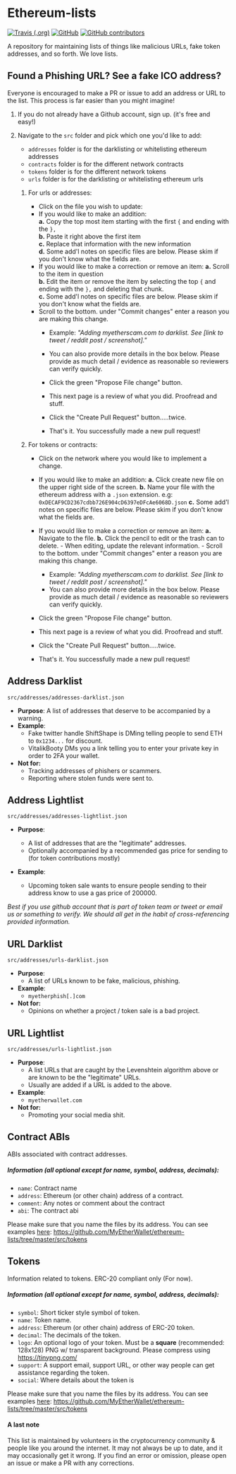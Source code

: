# Ethereum-lists

[![Travis (.org)](https://img.shields.io/travis/MyEtherWallet/ethereum-lists.svg)](https://travis-ci.org/MyEtherWallet/ethereum-lists)
[![GitHub](https://img.shields.io/github/license/MyEtherWallet/ethereum-lists.svg)](https://github.com/MyEtherWallet/ethereum-lists/)
[![GitHub contributors](https://img.shields.io/github/contributors/MyEtherWallet/ethereum-lists.svg)](https://github.com/MyEtherWallet/ethereum-lists)

A repository for maintaining lists of things like malicious URLs, fake token addresses, and so forth. We love lists.

## Found a Phishing URL? See a fake ICO address?

Everyone is encouraged to make a PR or issue to add an address or URL to the list. This process is far easier than you might imagine!

1. If you do not already have a Github account, sign up. (it's free and easy!)

2. Navigate to the `src` folder and pick which one you'd like to add:

   - `addresses` folder is for the darklisting or whitelisting ethereum addresses
   - `contracts` folder is for the different network contracts
   - `tokens` folder is for the different network tokens
   - `urls` folder is for the darklisting or whitelisting ethereum urls

   1. For urls or addresses:
      - Click on the file you wish to update:
      - If you would like to make an addition:  
        **a.** Copy the top most item starting with the first `{` and ending with the `},`  
        **b.** Paste it right above the first item  
        **c.** Replace that information with the new information  
        **d.** Some add'l notes on specific files are below. Please skim if you don't know what the fields are.
      - If you would like to make a correction or remove an item:
        **a.** Scroll to the item in question  
        **b.** Edit the item or remove the item by selecting the top `{` and ending with the `},` and deleting that chunk.  
        **c.** Some add'l notes on specific files are below. Please skim if you don't know what the fields are.
      - Scroll to the bottom. under "Commit changes" enter a reason you are making this change.
        - Example: _"Adding myetherscam.com to darklist. See [link to tweet / reddit post / screenshot]."_
        - You can also provide more details in the box below. Please provide as much detail / evidence as reasonable so reviewers can verify quickly.


    	- Click the green "Propose File change" button.

    	- This next page is a review of what you did. Proofread and stuff.

    	- Click the "Create Pull Request" button.....twice.

    	- That's it. You successfully made a new pull request!

    2. For tokens or contracts:
    	-	Click on the network where you would like to implement a change.
    	-	If you would like to make an addition:
    		**a.** Click create new file on the upper right side of the screen.
    		**b.** Name your file with the ethereum address with a `.json` extension. e.g: `0xDECAF9CD2367cdbb726E904cD6397eDFcAe6068D.json`
    		**c.** Some add'l notes on specific files are below. Please skim if you don't know what the fields are.
    	- If you would like to make a correction or remove an item:
    		**a.** Navigate to the file.
    		**b.** Click the pencil to edit or the trash can to delete.
    		  - When editing, update the relevant information.
    			-  Scroll to the bottom. under "Commit changes" enter a reason you are making this change.
    		-	Example: _"Adding myetherscam.com to darklist. See [link to tweet / reddit post / screenshot]."_
    		- You can also provide more details in the box below. Please provide as much detail / evidence as reasonable so reviewers can verify quickly.


    	- Click the green "Propose File change" button.

    	- This next page is a review of what you did. Proofread and stuff.

    	- Click the "Create Pull Request" button.....twice.

    	- That's it. You successfully made a new pull request!

## Address Darklist

`src/addresses/addresses-darklist.json`

- **Purpose**: A list of addresses that deserve to be accompanied by a warning.
- **Example**:
  - Fake twitter handle ShiftShape is DMing telling people to send ETH to `0x1234...` for discount.
  - VitalikBooty DMs you a link telling you to enter your private key in order to 2FA your wallet.
- **Not for:**
  - Tracking addresses of phishers or scammers.
  - Reporting where stolen funds were sent to.

## Address Lightlist

`src/addresses/addresses-lightlist.json`

- **Purpose**:

  - A list of addresses that are the "legitimate" addresses.
  - Optionally accompanied by a recommended gas price for sending to (for token contributions mostly)

- **Example**:
  - Upcoming token sale wants to ensure people sending to their address know to use a gas price of 200000.

_Best if you use github account that is part of token team or tweet or email us or something to verify. We should all get in the habit of cross-referencing provided information._

## URL Darklist

`src/addresses/urls-darklist.json`

- **Purpose**:
  - A list of URLs known to be fake, malicious, phishing.
- **Example**:
  - `myetherphish[.]com`
- **Not for:**
  - Opinions on whether a project / token sale is a bad project.

## URL Lightlist

`src/addresses/urls-lightlist.json`

- **Purpose**:
  - A list URLs that are caught by the Levenshtein algorithm above or are known to be the "legitimate" URLs.
  - Usually are added if a URL is added to the above.
- **Example**:
  - `myetherwallet.com`
- **Not for:**
  - Promoting your social media shit.

## Contract ABIs

ABIs associated with contract addresses.

##### Information (all optional except for name, symbol, address, decimals):

- `name`: Contract name
- `address`: Ethereum (or other chain) address of a contract.
- `comment`: Any notes or comment about the contract
- `abi`: The contract abi

Please make sure that you name the files by its address. You can see examples [here](https://github.com/MyEtherWallet/ethereum-lists/tree/master/src/contracts): https://github.com/MyEtherWallet/ethereum-lists/tree/master/src/tokens

## Tokens

Information related to tokens. ERC-20 compliant only (For now).

##### Information (all optional except for name, symbol, address, decimals):

- `symbol`: Short ticker style symbol of token.
- `name`: Token name.
- `address`: Ethereum (or other chain) address of ERC-20 token.
- `decimal`: The decimals of the token.
- `logo`: An optional logo of your token. Must be a **square** (recommended: 128x128) PNG w/ transparent background. Please compress using https://tinypng.com/
- `support`: A support email, support URL, or other way people can get assistance regarding the token.
- `social`: Where details about the token is

Please make sure that you name the files by its address. You can see examples [here](https://github.com/MyEtherWallet/ethereum-lists/tree/master/src/tokens): https://github.com/MyEtherWallet/ethereum-lists/tree/master/src/tokens

#### A last note

This list is maintained by volunteers in the cryptocurrency community &amp; people like you around the internet. It may not always be up to date, and it may occasionally get it wrong. If you find an error or omission, please open an issue or make a PR with any corrections.
